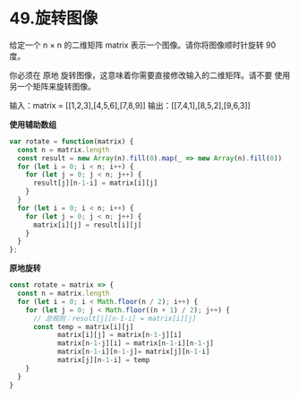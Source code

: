 # 49.旋转图像
给定一个 n × n 的二维矩阵 matrix 表示一个图像。请你将图像顺时针旋转 90 度。

你必须在 原地 旋转图像，这意味着你需要直接修改输入的二维矩阵。请不要 使用另一个矩阵来旋转图像。

输入：matrix = [[1,2,3],[4,5,6],[7,8,9]]
输出：[[7,4,1],[8,5,2],[9,6,3]]

**使用辅助数组**
```js
var rotate = function(matrix) {
  const n = matrix.length
  const result = new Array(n).fill(0).map(_ => new Array(n).fill(0))
  for (let i = 0; i < n; i++) {
    for (let j = 0; j < n; j++) {
      result[j][n-1-i] = matrix[i][j]
    }
  }
  for (let i = 0; i < n; i++) {
    for (let j = 0; j < n; j++) {
      matrix[i][j] = result[i][j]
    }
  }
};
```


**原地旋转**
```js
const rotate = matrix => {
  const n = matrix.length
  for (let i = 0; i < Math.floor(n / 2); i++) {
    for (let j = 0; j < Math.floor((n + 1) / 2); j++) {
      // 总规则：result[j][n-1-i] = matrix[i][j]
      const temp = matrix[i][j]
			matrix[i][j] = matrix[n-1-j][i]
			matrix[n-1-j][i] = matrix[n-1-i][n-1-j]
			matrix[n-1-i][n-1-j]= matrix[j][n-1-i]
			matrix[j][n-1-i] = temp
    }
  }
}

```
